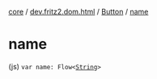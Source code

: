 [core](../../index.md) / [dev.fritz2.dom.html](../index.md) / [Button](index.md) / [name](./name.md)

# name

(js) `var name: Flow<`[`String`](https://kotlinlang.org/api/latest/jvm/stdlib/kotlin/-string/index.html)`>`